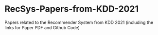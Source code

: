 # RecSys-Papers-from-KDD-2021
Papers related to the Recommender System from KDD 2021 (including the links for Paper PDF and Github Code)
